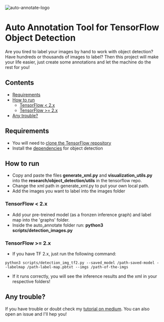 ![auto-annotate-logo](https://raw.githubusercontent.com/Lucs1590/auto_annotate/master/images/logo.png)
# Auto Annotation Tool for TensorFlow Object Detection

Are you tired to label your images by hand to work with object detection? Have hundreds or thousands of images to label? Then this project will make your life easier, just create some annotations and let the machine do the rest for you!

## Contents
- [Requirements](#requirements)
- [How to run](#usage)
    - [TensorFlow < 2.x](#minor)
    - [TensorFlow >= 2.x](#greater)
- [Any trouble?](#trouble)


## Requirements <a id="requirements"></a>
- You will need to [clone the TensorFlow repository](https://github.com/tensorflow/models)
- Install the [dependencies](https://tensorflow-object-detection-api-tutorial.readthedocs.io/en/tensorflow-1.14/install.html) for object detection

## How to run <a id="usage"></a>
- Copy and paste the files **generate_xml.py** and **visualization_utils.py** into the **research/object_detection/utils** in the tensorflow repo.
- Change the xml path in generate_xml.py to put your own local path.
- Add the images you want to label into the images folder

### TensorFlow < 2.x <a id="minor"></a>
- Add your pre-treined model (as a fronzen inference graph) and label map into the 'graphs' folder.
- Inside the auto_annotate folder run: **python3 scripts/detection_images.py**
### TensorFlow >= 2.x <a id="greater"></a>
- If you have TF 2.x, just run the following command:
```
python3 scripts/detection_img_tf2.py --saved_model /path-saved-model --labelmap /path-label-map.pbtxt --imgs /path-of-the-imgs
```

- If it runs correctly, you will see the inference results and the xml in your respective folders!

## Any trouble? <a id="trouble"></a>
If you have trouble or doubt check my [tutorial on medium](https://medium.com/@alvaroleandrocavalcante/auto-annotate-images-for-tensorflow-object-detection-19b59f31c4d9?sk=0a189a8af4874462c1977c6f6738d759). You can also open an issue and I'll hep you!

